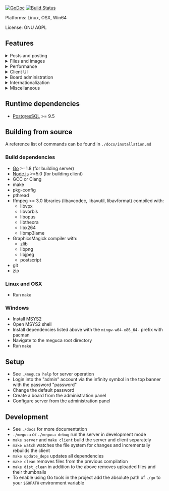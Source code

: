 [![GoDoc](https://godoc.org/github.com/bakape/meguca?status.svg)](https://godoc.org/github.com/bakape/meguca)
[![Build Status](https://travis-ci.org/bakape/meguca.svg)](https://travis-ci.org/bakape/meguca)

Platforms: Linux, OSX, Win64

License: GNU AGPL

## Features
<details>
    <summary>Posts and posting</summary>
    <ul>
        <li>Character by character post updates</li>
        <li>Hovering quick reply for post authoring</li>
        <li>Dice roll, coin flip and eightball commands</li>
        <li>Desktop notifications, post highlighting and "(You)" on quote</li>
        <li>Post link hover previews, including cross-thread</li>
        <li>Inline post link expansion</li>
        <li>Optional relative post timestamps</li>
        <li>Non-temporal and recursive post linking</li>
        <li>No posts per thread or threads per board limit</li>
        <li>Forced anonymity display mode</li>
        <li>Post hiding</li>
        <li>Option to display only the last 100 posts in a thread</li>
        <li>Optional automatic deletion of unused threads and boards</li>
        <li>Automatic HTTP(S) and magnet URL linkification</li>
        <li>Automatic quoting of selected text, when quoting a post</li>
        <li>Live programming code tags with syntax highlighting</li>
    </ul>
</details>
<details>
    <summary>Files and images</summary>
    <ul>
        <li>
            JPEG, PNG, APNG, WEBM, MP3, MP4, OGG, PDF, ZIP, 7Z, TAR.GZ and
            TAR.XZ are supported
        </li>
        <li>Transparent PNG and GIF thumbnails</li>
        <li>Configurable size limits</li>
        <li>Inbuilt reverse image search</li>
        <li>
            No file is ever thumbnailed or stored twice, reducing server load
            and disk space usage
        </li>
        <li>
            Any file already present on the server is "uploaded and thumbnailed"
        </li>
        instantly
    </ul>
</details>
<details>
    <summary>Performance</summary>
    <ul>
        <li>Low memory and CPU usage</li>
        <li>No frameworks and optimized code on both client and server</li>
        <li>
            File upload processing written in C with GraphicsMagick and ffmpeg
        </li>
        <li>Inbuilt custom LRU cache</li>
    </ul>
</details>
<details>
    <summary>Client UI</summary>
    <ul>
        <li>Works with all modern and most outdated browsers (such as PaleMoon)</li>
        <li>Read-only functionality preserved with JavaScript disabled</li>
        <li>Multiple themes</li>
        <li>Custom user-set backgrounds and CSS</li>
        <li>Mascots</li>
        <li>Configurable keyboard shortcuts</li>
        <li>Work mode aka Boss key</li>
        <li>Customisable top banner board link list</li>
        <li>Optional animated GIF thumbnails</li>
        <li>Settings export/import to/from JSON file</li>
    </ul>
</details>
<details>
    <summary>Board administration</summary>
    <ul>
        <li>User board creation and configuration panels</li>
    </ul>
</details>
<details>
    <summary>Internationalization</summary>
    <ul>
        <li>Client almost entirely localized in multiple languages</li>
        <li>More languages can be added by editing simple JSON files</li>
    </ul>
</details>
<details>
    <summary>Miscellaneous</summary>
    <ul>
        <li>Documented public JSON API and WebSocket protocol</li>
        <li>Optional R/a/dio Now Playing banner</li>
        <li>
            Synchronized time counters (for group watching sessions and such)
        </li>
    </ul>
</details>

## Runtime dependencies
* [PostgresSQL](https://www.postgresql.org/download/) >= 9.5

## Building from source
A reference list of commands can be found in `./docs/installation.md`

### Build dependencies
* [Go](https://golang.org/doc/install) >=1.8 (for building server)
* [Node.js](https://nodejs.org) >=5.0 (for building client)
* GCC or Clang
* make
* pkg-config
* pthread
* ffmpeg >= 3.0 libraries (libavcodec, libavutil, libavformat) compiled with:
    * libvpx
    * libvorbis
    * libopus
    * libtheora
    * libx264
    * libmp3lame
* GraphicsMagick compiler with:
    * zlib
    * libpng
    * libjpeg
    * postscript
* git
* zip

### Linux and OSX
* Run `make`

### Windows
* Install [MSYS2](https://sourceforge.net/projects/msys2/)
* Open MSYS2 shell
* Install dependencies listed above with the `mingw-w64-x86_64-` prefix with
pacman
* Navigate to the meguca root directory
* Run `make`

## Setup
* See `./meguca help` for server operation
* Login into the "admin" account via the infinity symbol in the top banner with
the password "password"
* Change the default password
* Create a board from the administration panel
* Configure server from the administration panel

## Development
* See `./docs` for more documentation
* `./meguca` or `./meguca debug` run the server in development mode
* `make server` and `make client` build the server and client separately
* `make watch` watches the file system for changes and incrementally rebuilds
the client
* `make update_deps` updates all dependencies
* `make clean` removes files from the previous compilation
* `make dist_clean` in addition to the above removes uploaded files and their
thumbnails
* To enable using Go tools in the project add the absolute path of `./go` to
your `$GOPATH` environment variable
